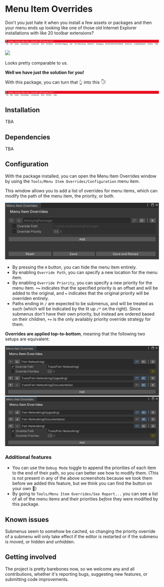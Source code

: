 # Menu Item Overrides

Don't you just hate it when you install a few assets or packages and  then your menu ends up looking like one of those old Internet Explorer installations with like 20 toolbar extensions?

![](images~/header-before.png)

![](https://i.imgur.com/X7ipc.png)

Looks pretty comparable to us.

**Well we have just the solution for you!**

With this package, you can turn that 👆 into this 👇!

![](images~/header-after.png)

## Installation

TBA

## Dependencies

TBA

## Configuration

With the package installed, you can open the Menu Item Overrides window by using the `Tools/Menu Item Overrides/Configuration` menu item.

This window allows you to add a list of overrides for menu items, which can modify the path of the menu item, the priority, or both.

![](images~/window.png)

- By pressing the `H` button, you can hide the menu item entirely.
- By enabling `Override Path`, you can specify a new location for the menu item.
- By enabling `Override Priority`, you can specify a new priority for the menu item. `+=` indicates that the specified priority is an offset and will be added to the original, and `=` indicates that the original priority will be overriden entirely.
- Paths ending in `/` are expected to be submenus, and will be treated as such (which will be indicated by the lit up `/*` on the right). Since submenus don't have their own priority, but instead are ordered based on their children, `+=` is the only availably priority override strategy for them. 

**Overrides are applied top-to-bottom**, meaning that the following two setups are equivalent:

![](images~/example-1.png)
![](images~/example-2.png)

### Additional features

- You can use the `Debug Mode` toggle to append the priorities of each item to the end of their path, so you can better see how to modify them. (This is not present in any of the above screenshots because we took them before we added this feature, but we think you can find the button on your own 🙂)
- By going to `Tools/Menu Item Overrides/See Report...` you can see a list of all of the menu items and their priorities _before_ they were modified by this package.

## Known issues

Submenus seem to somehow be cached, so changing the priority override of a submenu will only take effect if the editor is restarted or if the submenu is moved, or hidden and unhidden.

## Getting involved

The project is pretty barebones now, so we welcome any and all contributions, whether it's reporting bugs, suggesting new features, or submitting code improvements.
